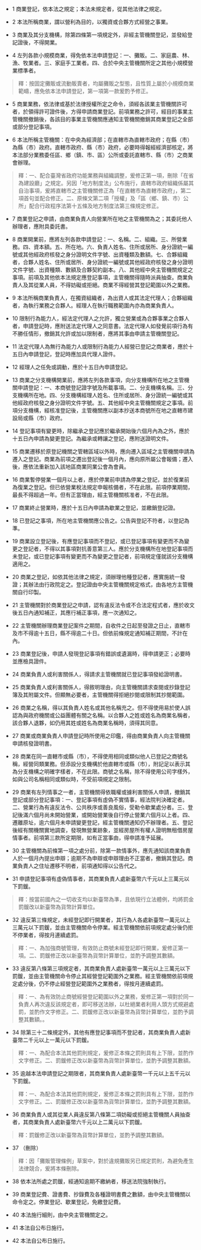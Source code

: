 * 1 商業登記，依本法之規定；本法未規定者，從其他法律之規定。

* 2 本法所稱商業，謂以營利為目的，以獨資或合夥方式經營之事業。

* 3 商業及其分支機構，除第四條第一項規定外，非經主管機關登記，並發給登記證後，不得開業。

* 4 左列各款小規模商業，得免依本法申請登記：一、攤販。二、家庭農、林、漁、牧業者。三、家庭手工業者。四、合於中央主管機關所定之其他小規模營業標準者。

> 釋：按固定攤販或流動販賣者，均屬攤販之型態，且性質上屬於小規模商業範疇，應免依本法申請登記，第一項第一款爰酌予修正。

* 5 商業業務，依法律或基於法律授權所定之命令，須經各該業主管機關許可者，於領得許可證件後，方得申請商業登記。前項業務之許可，經目的事業主管機關撤銷後，各該目的事業主管機關應通知主管機關撤銷其商業登記之全部或部分登記事項。

* 6 本法所稱主管機關：在中央為經濟部；在直轄市為直轄市政府；在縣（市）為縣（市）政府。直轄市政府、縣（市）政府，必要時得報經經濟部核定，將本法部分業務委任區、鄉（鎮、市、區）公所或委託直轄市、縣（市）之商業會辦理。

> 釋：一、配合臺灣省政府功能業務與組織調整，爰修正第一項，刪除「在省為建設廳」之規定。另因「地方制度法」公布施行，直轄市政府組織係屬其自治事項，爰將直轄市之主管機關修正為「在直轄市為直轄市政府」，第二項首句並配合修正。二、原條文第二項「授權」及「區（鄉、鎮、市）公所」配合行政程序法第十五條及地方制度法第三條規定修正。

* 7 商業登記之申請，由商業負責人向營業所在地之主管機關為之；其委託他人辦理者，應附具委託書。

* 8 商業開業前，應將左列各款申請登記：一、名稱。二、組織。三、所營業務。四、資本額。五、所在地。六、負責人姓名、住所或居所、身分證統一編號或其他經政府核發之身分證明文件字號、出資種類及數額。七、合夥組織者，合夥人姓名、住所或居所、身分證統一編號或其他經政府核發之身分證明文件字號、出資種類、數額及合夥契約副本。八、其他經中央主管機關規定之事項。前項及其他依本法規定應登記事項，主管機關得隨時派員抽查。商業負責人及其從業人員，不得妨礙或拒絕。商業不得經營其登記範圍以外之業務。

* 9 本法所稱商業負責人，在獨資組織者，為出資人或其法定代理人；合夥組織者，為執行業務之合夥人。經理人在執行職務範圍內亦為商業負責人。

* 10 限制行為能力人，經法定代理人之允許，獨立營業或為合夥事業之合夥人者，申請登記時，應附送法定代理人之同意書。法定代理人如發覺前項行為有不勝任情形，撤銷其允許或加以限制者，應將其事由申請主管機關登記。

* 11 法定代理人為無行為能力人或限制行為能力人經營已登記之商業者，應於十五日內申請登記，登記時應加具代理人證件。

* 12 經理人之任免或調動，應於十五日內申請登記。

* 13 商業之分支機構開業前，應將左列各款事項，向分支機構所在地之主管機關申請登記：一、本商號登記證字號及所載事項。二、分支機構名稱。三、分支機構所在地。四、分支機構經理人姓名、住所或居所、身分證統一編號或其他經政府核發之身分證明文件字號。五、其他經中央主管機關規定之事項。前項分支機構，經核准登記後，主管機關應以副本抄送本商號所在地之直轄市建設局或縣（市）政府。

* 14 登記事項有變更時，除繼承之登記應於繼承開始後六個月內為之外，應於十五日內申請為變更登記。為繼承或轉讓之登記，應附送證明文件。

* 15 商業遷移於原登記機關之管轄區域以外時，應向遷入區域之主管機關申請為遷入之登記。商業為前項之遷出登記後一個月內，應向原所屬公會報備；遷入後，應依法重新加入該地區商業同業公會為會員。

* 16 商業暫停營業一個月以上者，應於停業前申請為停業之登記，並於復業前為復業之登記。但已依營業稅法規定申報核備者，不在此限。前項停業期間，最長不得超過一年。但有正當理由，經主管機關核准者，不在此限。

* 17 商業終止營業時，應於十五日內申請為歇業之登記，並繳銷登記證。

* 18 已登記之事項，所在地主管機關應公告之。公告與登記不符者，以登記為準。

* 19 商業設立登記後，有應登記事項而不登記，或已登記事項有變更而不為變更之登記者，不得以其事項對抗善意第三人。應於分支機構所在地登記事項而未登記，或已登記事項有變更而不為變更之登記者，前項規定僅就該分支機構適用之。

* 20 商業之登記，如依其他法律之規定，須辦理他種登記者，應實施統一發證；其辦法由行政院定之。登記證由中央主管機關規定格式，由各地方主管機關自行印製。

* 21 主管機關對於商業登記之申請，認有違反法令或不合法定程式者，應於收文後五日內通知補正，其應行補正事項，應一次通知之。

* 22 主管機關辦理商業登記案件之期間，自收件之日起至發證之日止，直轄市及市不得逾十五日，縣不得逾二十日。但依前條規定通知補正期間，不計在內。

* 23 商業登記後，申請人發現登記事項有錯誤或遺漏時，得申請更正；必要時並應檢具證件。

* 24 商業負責人或利害關係人，得請求主管機關就已登記事項發給證明書。

* 25 商業負責人或利害關係人，得敘明理由，向主管機關請求查閱或抄錄登記簿及其附屬文件。但顯無必要者，主管機關得拒絕抄閱或限制其抄閱範圍。

* 26 商業之名稱，得以其負責人姓名或其他名稱充之。但不得使用易於使人誤認為與政府機關或公益團體有關之名稱。以合夥人之姓或姓名為商業名稱者，該合夥人退夥，如仍用其姓或姓名為商業名稱時，須得其同意。

* 27 商業或商業負責人申請登記時所使用之印鑑，得由商業負責人向主管機關申請核發證明書。

* 28 商業在同一直轄市或縣（市），不得使用相同或類似他人已登記之商號名稱，經營同類業務。但添設分支機構於他直轄市或縣（市），附記足以表示其為分支機構之明確字樣者，不在此限。商號之名稱，除不得使用公司字樣外，如與公司名稱相同或類似時，不受前項規定之限制。

* 29 商業有左列情事之一者，主管機關得依職權或據利害關係人申請，撤銷其登記或部分登記事項：一、登記事項有虛偽不實情事，經法院判決確定者。二、營業行為有違反法令、公共秩序或善良風俗，受勒令歇業處分者。三、登記後滿六個月尚未開始營業，或開始營業後自行停止營業六個月以上者。四、遷離原址，逾六個月未申請變更登記，經主管機關通知仍不辦理者。五、登記後經有關機關實地調查，發現無營業跡象，並經房屋所有權人證明無租借房屋情事者。前項第三款所定期限，如有正當事由，得申請准予延展。

* 30 主管機關為前條第一項之處分前，除第一款情事外，應先通知該商業負責人於一個月內提出申辯；逾期不為申辯或申辯理由不正當者，撤銷其登記。商業負責人之住址遷移不明者，前項通知得以公告代之。

* 31 申請登記事項有虛偽情事者，其商業負責人處新臺幣六千元以上三萬元以下罰鍰。

> 釋：按當前國內之一切收支均以新臺幣為準，且依現行立法體例，均將罰金罰鍰改以新臺幣為貨幣計算單位。

* 32 違反第三條規定，未經登記即行開業者，其行為人各處新臺幣一萬元以上三萬元以下罰鍰，並由主管機關命令停業。經主管機關依前項規定處分後仍拒不停業者，得按月連續處罰。

> 釋：一、為加強商號管理，有效防止商號未經登記即行開業，爰修正第一項。二、罰鍰修正改以新臺幣為貨幣計算單位，並酌予調整其數額。

* 33 違反第八條第三項規定者，其商業負責人處新臺幣一萬元以上三萬元以下罰鍰，並由主管機關命令停止其經營登記範圍外之業務。經主管機關依前項規定處分後，仍不停止經營登記範圍外之業務者，得按月連續處罰。

> 釋：一、為有效防止商號經營登記範圍以外之業務，爰修正第一項對於同一負責人再次違反該規定者，即可移送法辦，以杜絕業者利用人頭方式規避處罰，並酌作文字修正。二、罰鍰修正改以新臺幣為貨幣計算單位，並酌予調整其數額。。

* 34 除第三十二條規定外，其他有應登記事項而不登記者，其商業負責人處新臺幣二千元以上一萬元以下罰鍰。

> 釋：一、為配合本法其他罰則規定，爰修正本條之罰則具有上下限，並酌作文字修正。二、罰鍰修正改以新臺幣為貨幣計算單位，並酌予調整其數額。

* 35 逾越本法申請登記之期限者，其商業負責人處新臺幣一千元以上五千元以下罰鍰。

> 釋：一、為配合本法其他罰則規定，爰修正本條之罰則具有上下限，並酌作文字修正。二、罰鍰修正改以新臺幣為貨幣計算單位，並酌予調整其數額。

* 36 商業負責人或其從業人員違反第八條第二項妨礙或拒絕主管機關人員抽查者，其商業負責人處新臺幣六千元以上二萬元以下罰鍰。

> 釋：罰鍰修正改以新臺幣為貨幣計算單位，並酌予調整其數額。

* 37 （刪除）

> 釋：因「攤販管理條例」草案中，對於違規攤販另已規定罰則，為避免產生法律競合，爰將本條刪除。

* 38 依本法所處之罰鍰，經通知逾期不繳納者，移送法院強制執行。

* 39 商業登記費、證書費、抄錄費及各種證明書費之數額，由中央主管機關以命令定之。停業登記、歇業登記，免繳登記費。

* 40 本法施行細則，由中央主管機關定之。

* 41 本法自公布日施行。

* 42 本法自公布日施行。

